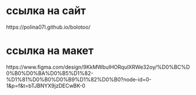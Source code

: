 <h1>ссылка на сайт</h1> https://polina07l.github.io/bolotoo/
<h1>ссылка на макет</h1> https://www.figma.com/design/9KkMWbuIHORqulXRWe32oy/%D0%BC%D0%B0%D0%BA%D0%B5%D1%82-%D1%81%D0%B0%D0%B9%D1%82%D0%B0?node-id=0-1&p=f&t=bTJBNYX9jzDECwBK-0
